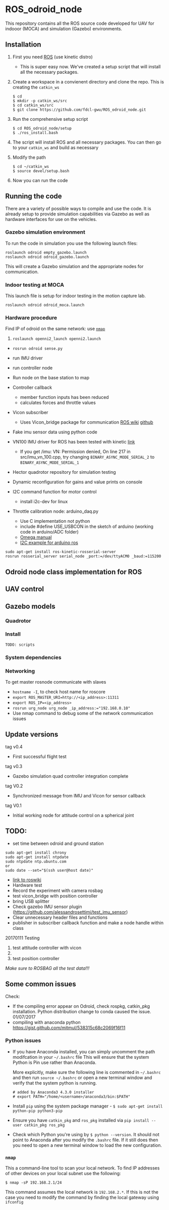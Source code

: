 # ROS_odroid_node

This repository contains all the ROS source code developed for UAV for indooor (MOCA) and simulation (Gazebo) environments.

## Installation

1. First you need [ROS](http://wiki.ros.org/indigo/Installation) (use kinetic distro)
      * This is super easy now.
        We've created a setup script that will install all the necessary packages.
2. Create a workspace in a convienent directory and clone the repo. 
This is creating the `catkin_ws`

      ~~~
      $ cd
      $ mkdir -p catkin_ws/src
      $ cd catkin_ws/src
      $ git clone https://github.com/fdcl-gwu/ROS_odroid_node.git
      ~~~

3. Run the comprehensive setup script

    ~~~
    $ cd ROS_odroid_node/setup
    $ ./ros_install.bash
    ~~~
    
4. The script will install ROS and all necessary packages. 
You can then go to your `catkin_ws` and build as necessary
5. Modify the path 
    ~~~
    $ cd ~/catkin_ws
    $ source devel/setup.bash
    ~~~
6. Now you can run the code

## Running the code

There are a variety of possible ways to compile and use the code. 
It is already setup to provide simulation capabilities via Gazebo as well as hardware interfaces for use on the vehicles.

### Gazebo simulation environment

To run the code in simulation you use the following launch files:

```
roslaunch odroid empty_gazebo.launch
roslaunch odroid odroid_gazebo.launch
```

This will create a Gazebo simulation and the appropriate nodes for communication. 

###  Indoor testing at MOCA

This launch file is setup for indoor testing in the motion capture lab.

```
roslaunch odroid odroid_moca.launch
```

### Hardware procedure
Find IP of odroid on the same network: use [`nmap`](http://security.stackexchange.com/questions/36198/how-to-find-live-hosts-on-my-network)

1. `roslaunch openni2_launch openni2.launch`
- `rosrun odroid sense.py`
- run IMU driver
- run controller node
- Run node on the base station to map


- Controller callback
  - member function inputs has been reduced
  - calculates forces and throttle values
- Vicon subscriber
  - Uses Vicon_bridge package for communication [ROS wiki](http://wiki.ros.org/vicon_bridge) [github](https://github.com/ethz-asl/vicon_bridge)
- Fake imu sensor data using python code
- VN100 IMU driver for ROS has been tested with kinetic [link](https://github.com/KumarRobotics/imu_vn_100)
  - If you get /imu: VN: Permission denied, On line 217 in src/imu_vn_100.cpp, try changing `BINARY_ASYNC_MODE_SERIAL_2` to `BINARY_ASYNC_MODE_SERIAL_1`
- Hector quadrotor repository for simulation testing
- Dynamic reconfiguration for gains and value prints on console
- I2C command function for motor control
  - install i2c-dev for linux
- Throttle calibration node: arduino_daq.py
  - Use C implementation not python
  - include #define USE_USBCON in the sketch of arduino (working code in arduino/ADC folder)
  - [Omega manual](https://www.omega.com/manuals/manualpdf/M3598.pdf)
  - [I2C example for arduino ros](http://wiki.ros.org/rosserial_arduino/Tutorials/Measuring%20Temperature)


```
sudo apt-get install ros-kinetic-rosserial-server
rosrun rosserial_server serial_node _port:=/dev/ttyACM0 _baud:=115200
```


## Odroid node class implementation for ROS

## UAV control

## Gazebo models

### Quadrotor

### Install

```
TODO: scripts
```

### System dependencies

### Networking

To get master rosnode communicate with slaves
  - `hostname -I`, to check host name for roscore
  - `export ROS_MASTER_URI=http://<ip_address>:11311`
  - `export ROS_IP=<ip_address>`
  - `rosrun urg_node urg_node _ip_address:="192.168.0.10"`
  - Use nmap command to debug some of the network communication issues

## Update versions

tag v0.4
- First successful flight test

tag v0.3
- Gazebo simulation quad controller integration complete

tag V0.2
- Synchronized message from IMU and Vicon for sensor callback  

tag V0.1
- Initial working node for attitude control on a spherical joint

## TODO:
- set time between odroid and ground station
```
sudo apt-get install chrony
sudo apt-get install ntpdate
sudo ntpdate ntp.ubuntu.com
or
sudo date --set="$(ssh user@host date)"
```
  - [link to roswiki](http://wiki.ros.org/turtlebot/Tutorials/indigo/Network%20Configuration)
- Hardware test
 - Record the experiment with camera rosbag
 - test vicon_bridge with position controller
 - bring USB splitter
- Check gazebo IMU sensor plugin (https://github.com/alessandrosettimi/test_imu_sensor)
- Clear unnecessary header files and functions
- publisher in subscriber callback function and make a node handle within class

20170111 Testing

1. test attitude controller with vicon
2.
3. test position controller

*Make sure to ROSBAG all the test data!!!*

## Some common issues

Check:
- If the compiling error appear on Odroid, check rospkg, catkin_pkg installation. Python distribution change to conda caused the issue. 01/07/2017
- compiling with anaconda python https://gist.github.com/mitmul/538315c68c2069f16f11

### Python issues

  * If you have Anaconda installed, you can simply uncomment the path modifcation in your `~/.bashrc` file
  This will ensure that the system Python is Pin use rather than Anaconda. 

    More explicitly, make sure the following line is commented in `~/.bashrc` and then run `source ~/.bashrc` or open a new terminal window and verify that the system python is running.
    ~~~
    # added by Anaconda3 4.3.0 installer
    # export PATH="/home/<username>/anaconda3/bin:$PATH"
    ~~~
  * Install `pip` using the system package manager - `$ sudo apt-get install python-pip python3-pip`  
  * Ensure you have `catkin_pkg` and `ros_pkg` installed via `pip install --user catkin_pkg ros_pkg`
  * Check which Python you're using by `$ python --version`. It should not point to Anaconda after you modify the `.bashrc` file. If it still does then you need to open a new terminal window to load the new configuration.
  
### `nmap`

This a command-line tool to scan your local network. 
To find IP addresses of other devices on your local subnet use the following:

~~~
$ nmap -sP 192.168.2.1/24
~~~

This command assumes the local network is `192.168.2.*`.
If this is not the case you need to modify the command by finding the local gateway using `ifconfig`
  


